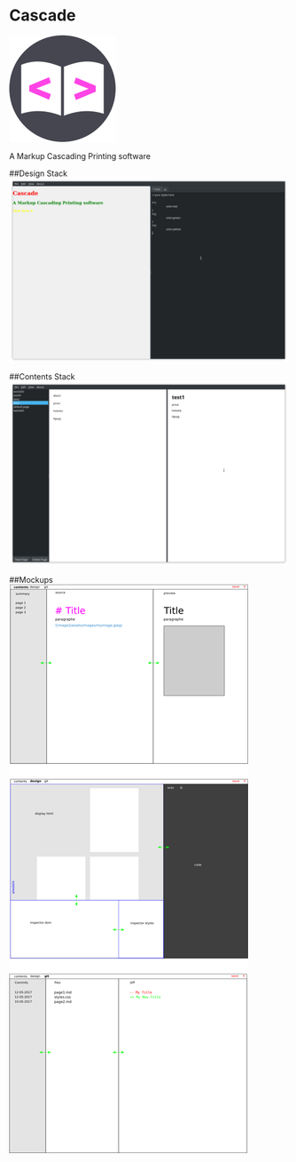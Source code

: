 # Cascade

![icon](assets/images/icon.png)

A Markup Cascading Printing software

##Design Stack
![Design Stack](assets/images/Screenshot_stackdesign.png)

##Contents Stack
![Contents Stack](assets/images/Screenshot_stackcontents.png)

##Mockups
![mockups](assets/images/mockups.png)
